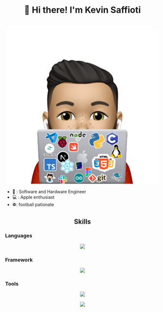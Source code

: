 <h1 align="center">👋 Hi there! I'm Kevin Saffioti</h1>

<!-- ![Cover](https://github.com/kev0629/kev0629/blob/master/sticker.png)
--- -->
<br/>
<p align="center">
<img src=https://github.com/kev0629/kev0629/blob/master/memoji.png style="height: 500px; width:500px;">
</p>


- :briefcase: : Software and Hardware Engineer
- :computer: : Apple enthusiast
- ⚽: football pationate
<h2 align="center">Skills</h2>

### Languages

<p align="center">
  <a href="https://skillicons.dev">
    <img src="https://skillicons.dev/icons?i=html,css,js,ts,nodejs,py,swift,c,cpp,rust,md" />
  </a>
</p>

### Framework

<p align="center">
  <a href="https://skillicons.dev">
    <img src="https://skillicons.dev/icons?i=tailwind,react,next,electron,tauri" />
  </a>
</p>

### Tools

<p align="center">
  <a href="https://skillicons.dev">
    <img src="https://skillicons.dev/icons?i=git,github,githubactions,gitlab,stackoverflow,jenkins,linux,figma,gcp,vscode,bash,vercel,vite,firebase,docker" />
  </a>
</p>
<p align="center">
  <a href="https://skillicons.dev">
    <img src="https://skillicons.dev/icons?i=supabase,redux,postman,raspberrypi,arduino,linkedin,discord" />
  </a>
</p>

